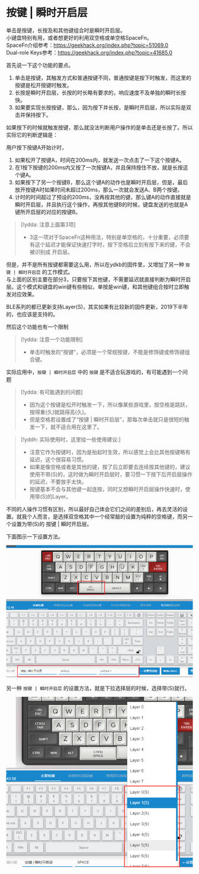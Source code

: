 # 按键 | 瞬时开启层

单击是按键，长按及和其他键组合时是瞬时开启层。  
小键盘特别有用，或者想更好的利用双空格或单空格SpaceFn。  
SpaceFn介绍参考：https://geekhack.org/index.php?topic=51069.0  
Dual-role Keys参考：https://geekhack.org/index.php?topic=41685.0

首先说一下这个功能的要点。
  1. 单击是按键，其触发方式和普通按键不同，普通按键是按下时触发，而这里的按键是松开按键时触发。
  2. 长按是瞬时开启层，长按的时长略有要求的，响应速度不及单独的瞬时长按快。
  3. 如果要实现长按按键，那么，因为按下并长按，是瞬时开启层，所以实际是双击并保持按下。

如果按下的时候就触发按键，那么就没法判断用户操作的是单击还是长按了。所以实际它的判断逻辑是：

用户按下按键A开始计时，
  1. 如果松开了按键A，时间在200ms内，就发送一次点击了一下这个按键A。
  2. 在1按下按键的200ms内又按了一次按键A，并且保持按住不放，就是长按这个键A。
  3. 如果按下了另一个按键B，那么这个键A的动作也是瞬时开启层，但是，最后放开按键A时如果时间未超过200ms，那么一次就会发送A、B两个按键。
  4. 计时的时间超过了预设的200ms，没再按其他的键，那么键A的动作直接就是瞬时开启层，并且执行这个操作，再按其他键B的时候，键盘发送的也就是A键所开启层的对应的按键B。

> [!ydda: 注意上面第3项]
> - 3这一项对于SpaceFn这种用法，特别是单空格的，十分重要，必须要有这个延迟才能保证快速打字时，按下空格后立刻有按下来的键，不会被识别成 开启层。

但是，并不是所有按键都需要这么用，所以在ydkb的固件里，又增加了另一种 `按键 | 瞬时开启层` 的工作模式。  
与上面的区别主要在部分3，只要按下其他键，不需要延迟就直接判断为瞬时开启层。这个模式和键盘的win键有些相似，单按是win键，和其他键组合按时立即触发对应效果。

BLE系列的都已更新支持Layer(S)，其实如果有比较新的固件更新，2019下半年的，也应该是支持的。


然后这个功能也有一个限制

> [!ydda: 注意一个功能限制]
> - 单击时触发的“按键”，必须是一个常规按键，不能是修饰键或修饰键组合键。
  
实际应用中，`按键 | 瞬时开启层` 中的 `按键` 是不适合玩游戏的，有可能遇到一个问题

> [!ydda: 有可能遇到的问题]
> - 因为这个按键是松开时触发一下，所以像某些游戏里，按空格是跳跃，按得重(久)就跳得高(久)。
> - 但是空格若设置成了“按键 | 瞬时开启层”，那每次单击就只是很短的触发一下，就不适合用在这里了。
  
> [!yddh: 实际使用时，这里给一些使用建议:]
> - 注意它作为按键时，因为是抬起时生效，所以感觉上会比其他按键略有延迟，这个很容易习惯。
> - 如果是像空格或者是其他的键，按了后立即要去连续按其他键的，建议使用不带(S)的，这时做为瞬时开启层时，要习惯一下按下后开启层操作的延迟，不要放手太快。
> - 按键基本不会与其他键一起连按，同时又想瞬时开启层操作快速时，使用带(S)的Layer。

不同的人操作习惯有区别，所以最好自己体会它们之间的差别后，再去灵活的设置。就我个人而言，是选择双空格其中一个经常敲的设置为纯粹的空格键，而另一个设置为带(S)的 按键 | 瞬时开启层。

下面图示一下设置方法。

![|500](assets/layer-tap-key-01.png)

另一种 `按键 | 瞬时开启层` 的设置方法，就是下拉选择层的时候，选择带(S)就行。

![|500](assets/layer-tap-key-02.png)
